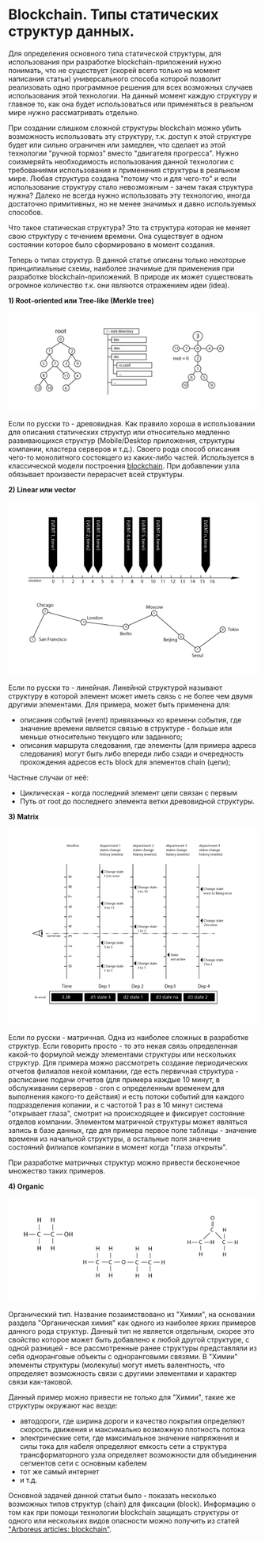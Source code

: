 # Blockchain. Типы статических структур данных.

Для определения основного типа статической структуры, для использования при разработке blockchain-приложений нужно понимать, что не существует (скорей всего только на момент написания статьи) универсального способа которой позволит реализовать одно программное решения для всех возможных случаев использования этой технологии. На данный момент каждую структуру и главное то, как она будет использоваться или применяться в реальном мире нужно рассматривать отдельно.

При создании слишком сложной структуры blockchain можно убить возможность использовать эту структуру, т.к. доступ к этой структуре будет или сильно ограничен или замедлен, что сделает из этой технологии "ручной тормоз" вместо "двигателя прогресса". 
Нужно соизмеряйть необходимость использования данной технологии с требованиями использования и применения структуры в реальном мире. Любая структура создана "потому что и для чего-то" и если использование структуру стало невозможным - зачем такая структура нужна? Далеко не всегда нужно использовать эту технологию, иногда достаточно примитивных, но не менее значимых и давно используемых способов.

Что такое статическая структура? Это та структура которая не меняет свою структуру с течением времени. Она существует в одном состоянии которое было сформировано в момент создания.

Теперь о типах структур. В данной статье описаны только некоторые принципиальные схемы, наиболее значимые для применения при разработке blockchain-приложений. В природе их может существовать огромное количество т.к. они являются отражением идеи (idea).

**1) Root-oriented или Tree-like (Merkle tree)**

![](https://raw.githubusercontent.com/ArboreusSystems/arboreus_articles/master/blockchain/the_types_of_chained_statical_structures/illustrations/blockchain_002.png)

Если по русски то - древовидная. Как правило хороша в использовании для описания статических структур или относительно медленно развивающихся структур (Mobile/Desktop приложения, структуры компании, кластера серверов и т.д.). Своего рода способ описания чего-то монолитного состоящего из каких-либо частей. Используется в классической модели построения [blockchain](https://en.wikipedia.org/wiki/Blockchain). При добавлении узла обязывает произвести перерасчет всей структуры.

**2) Linear или vector**

![](https://raw.githubusercontent.com/ArboreusSystems/arboreus_articles/master/blockchain/the_types_of_chained_statical_structures/illustrations/blockchain_003.png)

Если по русски то - линейная. Линейной структурой называют структуру в которой элемент может иметь связь с не более чем двумя другими элементами. Для примера, может быть применена для:

* описания событий (event) привязанных ко времени события, где значение времени является связью в структуре - больше или меньше относительно текущего или заданного;
* описания маршрута следования, где элементы (для примера адреса следования) могут быть либо впереди либо сзади и очередность прохождения адресов есть block для элементов chain (цепи);

Частные случаи от неё:

* Циклическая - когда последний элемент цепи связан с первым
* Путь от root до последнего элемента ветки древовидной структуры.

**3) Matrix**

![](https://raw.githubusercontent.com/ArboreusSystems/arboreus_articles/master/blockchain/the_types_of_chained_statical_structures/illustrations/blockchain_004.png)

Если по русски - матричная. Одна из наиболее сложных в разработке структур. Если говорить просто - то это некая связь определенная какой-то формулой между элементами структуры или нескольких структур. Для примера можно рассмотреть создание периодических отчетов филиалов некой компании, где есть первичная структура - расписание подачи отчетов (для примера каждые 10 минут, в обслуживании серверов - cron с определенным временем для выполнения какого-то действия) и есть потоки событий для каждого подразделения копании, и с частотой 1 раз в 10 минут система "открывает глаза", смотрит на происходящее и фиксирует состояние отделов компании. Элементом матричной структуры может являться запись в базе данных, где для примера первое поле таблицы - значение времени из начальной структуры, а остальные поля значение состояний филиалов компании в момент когда "глаза открыты".

При разработке матричных структур можно привести бесконечное множество таких примеров.

**4) Organic**

![](https://raw.githubusercontent.com/ArboreusSystems/arboreus_articles/master/blockchain/the_types_of_chained_statical_structures/illustrations/blockchain_005.png)

Органический тип. Название позаимствовано из "Химии", на основании раздела "Органическая химия" как одного из наиболее ярких примеров данного рода структур. Данный тип не является отдельным, скорее это свойство которое может быть добавлено к любой другой структуре, с одной разницей - все рассмотренные ранее структуры представляли из себя одноранговые объекты с одноранговыми связями. В "Химии" элементы структуры (молекулы) могут иметь валентность, что определяет возможность связи с другими элементами и характер связи как-таковой.

Данный пример можно привести не только для "Химии", такие же структуры окружают нас везде:

* автодороги, где ширина дороги и качество покрытия определяют скорость движения и максимально возможную плотность потока
* электрические сети, где максимальное значение напряжения и силы тока для кабеля определяют емкость сети а структура трансформаторного узла определяет возможности для объединения сегментов сети с основным кабелем
* тот же самый интернет 
* и т.д.

Основной задачей данной статьи было - показать несколько возможных типов структур (chain) для фиксации (block). Информацию о том как при помощи технологии blockchain защищать структуры от одного или нескольких видов опасности можно получить из статей ["Arboreus articles: blockchain"](https://github.com/ArboreusSystems/arboreus_articles/tree/master/blockchain).